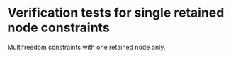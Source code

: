 # Verification tests for single retained node constraints

Multifreedom constraints with one retained node only.
